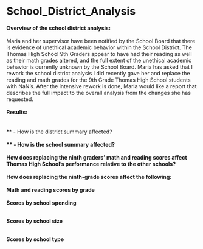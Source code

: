 # School_District_Analysis

**Overview of the school district analysis: <br><br>**
Maria and her supervisor have been notified by the School Board that there is evidence of unethical academic behavior within the School District.  The Thomas High School 9th Graders appear to have had their reading as well as their math grades altered, and the full extent of the unethical academic behavior is currently unknown by the School Board. Maria has asked that I rework the school district analysis I did recently gave her and replace the reading and math grades for the 9th Grade Thomas High School students with NaN’s. After the intensive rework is done, Maria would like a report that describes the full impact to the overall analysis from the changes she has requested. <br>
<br>
**Results:<br><br>** 
<br>
** - How is the district summary affected?**<br>
<br>
** - How is the school summary affected?** <br>
<br>
**How does replacing the ninth graders’ math and reading scores affect Thomas High School’s performance relative to the other schools?** <br>
<br>
**How does replacing the ninth-grade scores affect the following:** <br>
<br>
**Math and reading scores by grade**<br>
<br>
**Scores by school spending**<br>
<br>

**Scores by school size**<br>
<br>

**Scores by school type**<br>
<br>
